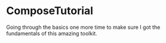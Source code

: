 # ComposeTutorial
Going through the basics one more time to make sure I got the fundamentals of this amazing toolkit.

